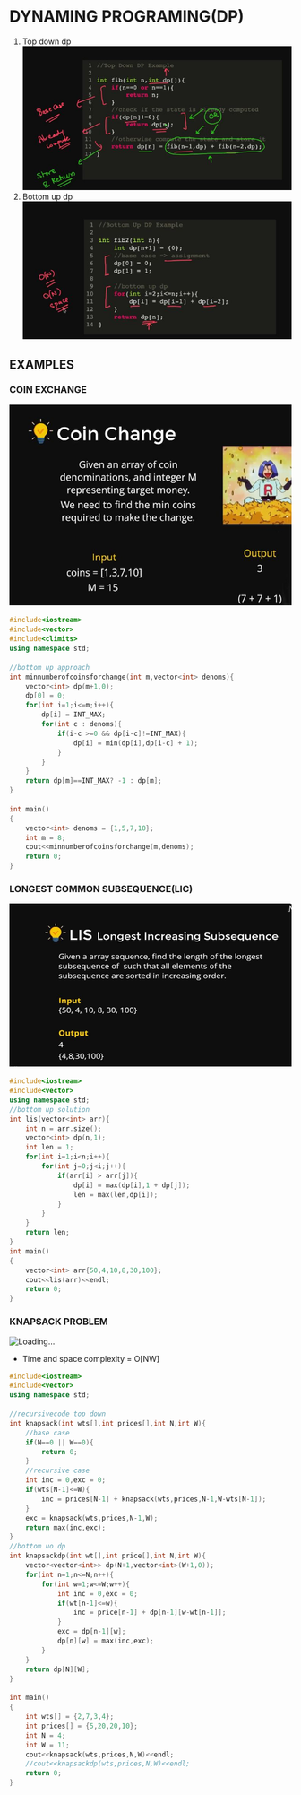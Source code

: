 # DYNAMING PROGRAMING(DP)

1. Top down dp
![Loading...](images/dp1.JPG)
2. Bottom up dp
![Loading...](images/dp2.JPG)

## EXAMPLES

### COIN EXCHANGE

![Loading...](images/dp3.JPG)

```C++
#include<iostream>
#include<vector>
#include<climits>
using namespace std;

//bottom up approach
int minnumberofcoinsforchange(int m,vector<int> denoms){
    vector<int> dp(m+1,0);
    dp[0] = 0;
    for(int i=1;i<=m;i++){
        dp[i] = INT_MAX;
        for(int c : denoms){
            if(i-c >=0 && dp[i-c]!=INT_MAX){
                dp[i] = min(dp[i],dp[i-c] + 1);
            }
        }
    }
    return dp[m]==INT_MAX? -1 : dp[m];
}

int main()
{
    vector<int> denoms = {1,5,7,10};
    int m = 8;
    cout<<minnumberofcoinsforchange(m,denoms);
    return 0;
}
```

### LONGEST COMMON SUBSEQUENCE(LIC)

![Loading...](images/d4.JPG)

```C++
#include<iostream>
#include<vector>
using namespace std;
//bottom up solution
int lis(vector<int> arr){
    int n = arr.size();
    vector<int> dp(n,1);
    int len = 1;
    for(int i=1;i<n;i++){
        for(int j=0;j<i;j++){
            if(arr[i] > arr[j]){
                dp[i] = max(dp[i],1 + dp[j]);
                len = max(len,dp[i]);
            }
        }
    }
    return len;
}
int main()
{
    vector<int> arr{50,4,10,8,30,100};
    cout<<lis(arr)<<endl;
    return 0;
}
```

### KNAPSACK PROBLEM

![Loading...](images/dp5.JPG)

* Time and space complexity = O[NW]

```C++
#include<iostream>
#include<vector>
using namespace std;

//recursivecode top down
int knapsack(int wts[],int prices[],int N,int W){
    //base case
    if(N==0 || W==0){
        return 0;
    }
    //recursive case
    int inc = 0,exc = 0;
    if(wts[N-1]<=W){
        inc = prices[N-1] + knapsack(wts,prices,N-1,W-wts[N-1]);
    }
    exc = knapsack(wts,prices,N-1,W);
    return max(inc,exc);
}
//bottom uo dp
int knapsackdp(int wt[],int price[],int N,int W){
    vector<vector<int>> dp(N+1,vector<int>(W+1,0));
    for(int n=1;n<=N;n++){
        for(int w=1;w<=W;w++){
            int inc = 0,exc = 0;
            if(wt[n-1]<=w){
                inc = price[n-1] + dp[n-1][w-wt[n-1]];
            }
            exc = dp[n-1][w];
            dp[n][w] = max(inc,exc);
        }
    }
    return dp[N][W];
}

int main()
{
    int wts[] = {2,7,3,4};
    int prices[] = {5,20,20,10};
    int N = 4;
    int W = 11;
    cout<<knapsack(wts,prices,N,W)<<endl;
    //cout<<knapsackdp(wts,prices,N,W)<<endl;
    return 0;
}
```